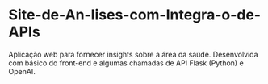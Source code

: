# Site-de-An-lises-com-Integra-o-de-APIs
Aplicação web para fornecer insights sobre a área da saúde. Desenvolvida com básico do front-end e algumas chamadas de API Flask (Python) e OpenAI.
